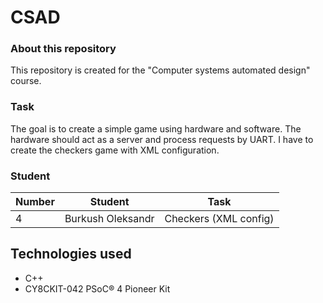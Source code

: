 # CSAD

### About this repository
This repository is created for the "Computer systems automated design" course.

### Task
The goal is to create a simple game using hardware and software. The hardware should act as a server and process requests by UART.
I have to create the checkers game with XML configuration.

### Student
| Number | Student | Task |
| ------ | ------- | ---- |
| 4 | Burkush Oleksandr | Checkers (XML config) |

## Technologies used
- C++
- CY8CKIT-042 PSoC® 4 Pioneer Kit
